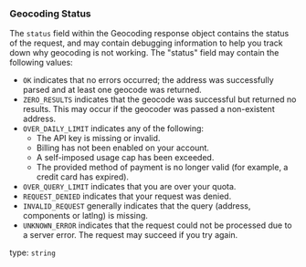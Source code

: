 <!--- This is a generated file, do not edit! -->
<!--- [START maps_http_schema_geocodingstatus] -->
<h3 class="schema-object" id="GeocodingStatus">Geocoding Status</h3>

The `status` field within the Geocoding response object contains the status of the request, and may contain debugging information to help you track down why geocoding is not working. The "status" field may contain the following values:

-   `OK` indicates that no errors occurred; the address was successfully parsed and at least one geocode was returned.
-   `ZERO_RESULTS` indicates that the geocode was successful but returned no results. This may occur if the geocoder was passed a non-existent address.
-   `OVER_DAILY_LIMIT` indicates any of the following:
    -   The API key is missing or invalid.
    -   Billing has not been enabled on your account.
    -   A self-imposed usage cap has been exceeded.
    -   The provided method of payment is no longer valid (for example, a credit card has expired).
-   `OVER_QUERY_LIMIT` indicates that you are over your quota.
-   `REQUEST_DENIED` indicates that your request was denied.
-   `INVALID_REQUEST` generally indicates that the query (address, components or latlng) is missing.
-   `UNKNOWN_ERROR` indicates that the request could not be processed due to a server error. The request may succeed if you try again.

type: `string`

<!--- [END maps_http_schema_geocodingstatus] -->